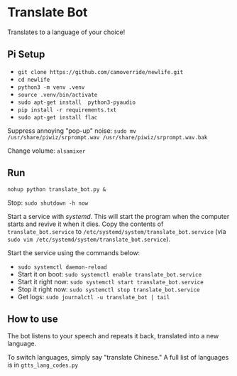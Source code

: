 # Translate Bot

Translates to a language of your choice!


## Pi Setup

- `git clone https://github.com/camoverride/newlife.git`
- `cd newlife`
- `python3 -m venv .venv`
- `source .venv/bin/activate`
- `sudo apt-get install  python3-pyaudio`
- `pip install -r requirements.txt`
- `sudo apt-get install flac`

Suppress annoying "pop-up" noise:
`sudo mv /usr/share/piwiz/srprompt.wav /usr/share/piwiz/srprompt.wav.bak`

Change volume: `alsamixer`


## Run

`nohup python translate_bot.py &`

Stop: `sudo shutdown -h now`


Start a service with *systemd*. This will start the program when the computer starts and revive it when it dies. Copy the contents of `translate_bot.service` to `/etc/systemd/system/translate_bot.service` (via `sudo vim /etc/systemd/system/translate_bot.service`).

Start the service using the commands below:

- `sudo systemctl daemon-reload`
- Start it on boot: `sudo systemctl enable translate_bot.service`
- Start it right now: `sudo systemctl start translate_bot.service`
- Stop it right now: `sudo systemctl stop translate_bot.service`
- Get logs: `sudo journalctl -u translate_bot | tail`


## How to use

The bot listens to your speech and repeats it back, translated into a new language.

To switch languages, simply say "translate Chinese." A full list of languages is in `gtts_lang_codes.py`
